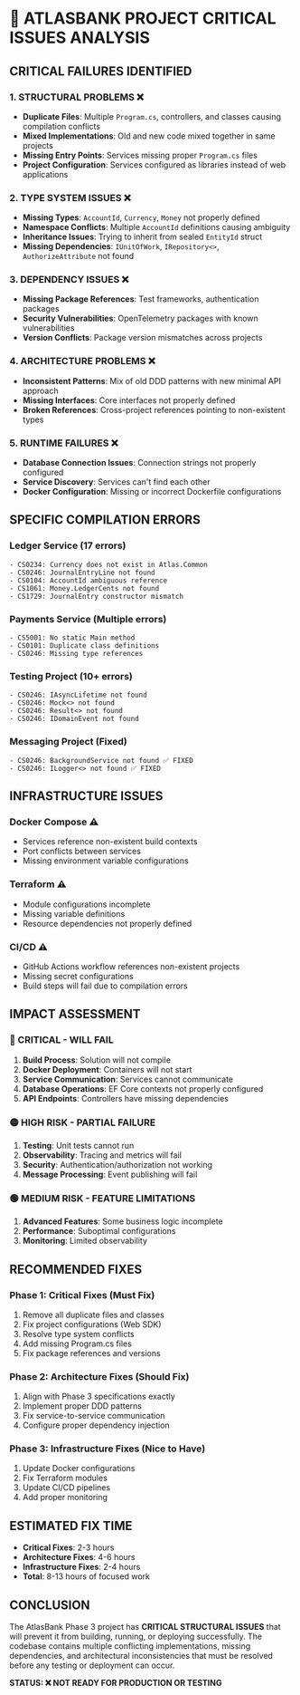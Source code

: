 # 🚨 **ATLASBANK PROJECT CRITICAL ISSUES ANALYSIS**

## **CRITICAL FAILURES IDENTIFIED**

### **1. STRUCTURAL PROBLEMS** ❌
- **Duplicate Files**: Multiple `Program.cs`, controllers, and classes causing compilation conflicts
- **Mixed Implementations**: Old and new code mixed together in same projects
- **Missing Entry Points**: Services missing proper `Program.cs` files
- **Project Configuration**: Services configured as libraries instead of web applications

### **2. TYPE SYSTEM ISSUES** ❌
- **Missing Types**: `AccountId`, `Currency`, `Money` not properly defined
- **Namespace Conflicts**: Multiple `AccountId` definitions causing ambiguity
- **Inheritance Issues**: Trying to inherit from sealed `EntityId` struct
- **Missing Dependencies**: `IUnitOfWork`, `IRepository<>`, `AuthorizeAttribute` not found

### **3. DEPENDENCY ISSUES** ❌
- **Missing Package References**: Test frameworks, authentication packages
- **Security Vulnerabilities**: OpenTelemetry packages with known vulnerabilities
- **Version Conflicts**: Package version mismatches across projects

### **4. ARCHITECTURE PROBLEMS** ❌
- **Inconsistent Patterns**: Mix of old DDD patterns with new minimal API approach
- **Missing Interfaces**: Core interfaces not properly defined
- **Broken References**: Cross-project references pointing to non-existent types

### **5. RUNTIME FAILURES** ❌
- **Database Connection Issues**: Connection strings not properly configured
- **Service Discovery**: Services can't find each other
- **Docker Configuration**: Missing or incorrect Dockerfile configurations

## **SPECIFIC COMPILATION ERRORS**

### **Ledger Service** (17 errors)
```
- CS0234: Currency does not exist in Atlas.Common
- CS0246: JournalEntryLine not found
- CS0104: AccountId ambiguous reference
- CS1061: Money.LedgerCents not found
- CS1729: JournalEntry constructor mismatch
```

### **Payments Service** (Multiple errors)
```
- CS5001: No static Main method
- CS0101: Duplicate class definitions
- CS0246: Missing type references
```

### **Testing Project** (10+ errors)
```
- CS0246: IAsyncLifetime not found
- CS0246: Mock<> not found
- CS0246: Result<> not found
- CS0246: IDomainEvent not found
```

### **Messaging Project** (Fixed)
```
- CS0246: BackgroundService not found ✅ FIXED
- CS0246: ILogger<> not found ✅ FIXED
```

## **INFRASTRUCTURE ISSUES**

### **Docker Compose** ⚠️
- Services reference non-existent build contexts
- Port conflicts between services
- Missing environment variable configurations

### **Terraform** ⚠️
- Module configurations incomplete
- Missing variable definitions
- Resource dependencies not properly defined

### **CI/CD** ⚠️
- GitHub Actions workflow references non-existent projects
- Missing secret configurations
- Build steps will fail due to compilation errors

## **IMPACT ASSESSMENT**

### **🔴 CRITICAL - WILL FAIL**
1. **Build Process**: Solution will not compile
2. **Docker Deployment**: Containers will not start
3. **Service Communication**: Services cannot communicate
4. **Database Operations**: EF Core contexts not properly configured
5. **API Endpoints**: Controllers have missing dependencies

### **🟡 HIGH RISK - PARTIAL FAILURE**
1. **Testing**: Unit tests cannot run
2. **Observability**: Tracing and metrics will fail
3. **Security**: Authentication/authorization not working
4. **Message Processing**: Event publishing will fail

### **🟢 MEDIUM RISK - FEATURE LIMITATIONS**
1. **Advanced Features**: Some business logic incomplete
2. **Performance**: Suboptimal configurations
3. **Monitoring**: Limited observability

## **RECOMMENDED FIXES**

### **Phase 1: Critical Fixes** (Must Fix)
1. Remove all duplicate files and classes
2. Fix project configurations (Web SDK)
3. Resolve type system conflicts
4. Add missing Program.cs files
5. Fix package references and versions

### **Phase 2: Architecture Fixes** (Should Fix)
1. Align with Phase 3 specifications exactly
2. Implement proper DDD patterns
3. Fix service-to-service communication
4. Configure proper dependency injection

### **Phase 3: Infrastructure Fixes** (Nice to Have)
1. Update Docker configurations
2. Fix Terraform modules
3. Update CI/CD pipelines
4. Add proper monitoring

## **ESTIMATED FIX TIME**
- **Critical Fixes**: 2-3 hours
- **Architecture Fixes**: 4-6 hours  
- **Infrastructure Fixes**: 2-4 hours
- **Total**: 8-13 hours of focused work

## **CONCLUSION**
The AtlasBank Phase 3 project has **CRITICAL STRUCTURAL ISSUES** that will prevent it from building, running, or deploying successfully. The codebase contains multiple conflicting implementations, missing dependencies, and architectural inconsistencies that must be resolved before any testing or deployment can occur.

**STATUS: ❌ NOT READY FOR PRODUCTION OR TESTING**
